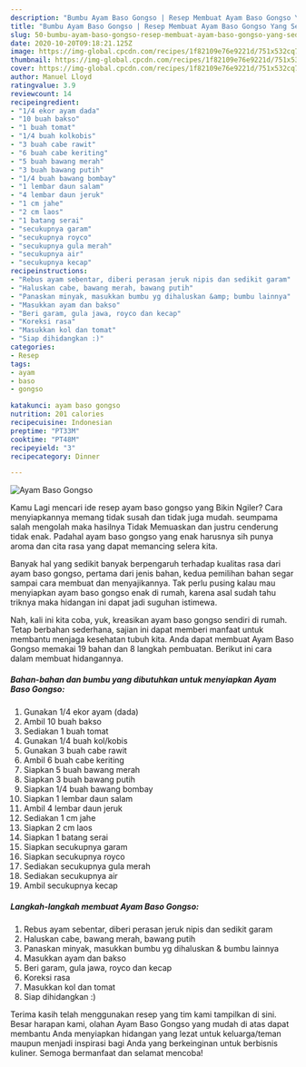 ```yaml
---
description: "Bumbu Ayam Baso Gongso | Resep Membuat Ayam Baso Gongso Yang Sedap"
title: "Bumbu Ayam Baso Gongso | Resep Membuat Ayam Baso Gongso Yang Sedap"
slug: 50-bumbu-ayam-baso-gongso-resep-membuat-ayam-baso-gongso-yang-sedap
date: 2020-10-20T09:18:21.125Z
image: https://img-global.cpcdn.com/recipes/1f82109e76e9221d/751x532cq70/ayam-baso-gongso-foto-resep-utama.jpg
thumbnail: https://img-global.cpcdn.com/recipes/1f82109e76e9221d/751x532cq70/ayam-baso-gongso-foto-resep-utama.jpg
cover: https://img-global.cpcdn.com/recipes/1f82109e76e9221d/751x532cq70/ayam-baso-gongso-foto-resep-utama.jpg
author: Manuel Lloyd
ratingvalue: 3.9
reviewcount: 14
recipeingredient:
- "1/4 ekor ayam dada"
- "10 buah bakso"
- "1 buah tomat"
- "1/4 buah kolkobis"
- "3 buah cabe rawit"
- "6 buah cabe keriting"
- "5 buah bawang merah"
- "3 buah bawang putih"
- "1/4 buah bawang bombay"
- "1 lembar daun salam"
- "4 lembar daun jeruk"
- "1 cm jahe"
- "2 cm laos"
- "1 batang serai"
- "secukupnya garam"
- "secukupnya royco"
- "secukupnya gula merah"
- "secukupnya air"
- "secukupnya kecap"
recipeinstructions:
- "Rebus ayam sebentar, diberi perasan jeruk nipis dan sedikit garam"
- "Haluskan cabe, bawang merah, bawang putih"
- "Panaskan minyak, masukkan bumbu yg dihaluskan &amp; bumbu lainnya"
- "Masukkan ayam dan bakso"
- "Beri garam, gula jawa, royco dan kecap"
- "Koreksi rasa"
- "Masukkan kol dan tomat"
- "Siap dihidangkan :)"
categories:
- Resep
tags:
- ayam
- baso
- gongso

katakunci: ayam baso gongso 
nutrition: 201 calories
recipecuisine: Indonesian
preptime: "PT33M"
cooktime: "PT48M"
recipeyield: "3"
recipecategory: Dinner

---
```



![Ayam Baso Gongso](https://img-global.cpcdn.com/recipes/1f82109e76e9221d/751x532cq70/ayam-baso-gongso-foto-resep-utama.jpg)

Kamu Lagi mencari ide resep ayam baso gongso yang Bikin Ngiler? Cara menyiapkannya memang tidak susah dan tidak juga mudah. seumpama salah mengolah maka hasilnya Tidak Memuaskan dan justru cenderung tidak enak. Padahal ayam baso gongso yang enak harusnya sih punya aroma dan cita rasa yang dapat memancing selera kita.



Banyak hal yang sedikit banyak berpengaruh terhadap kualitas rasa dari ayam baso gongso, pertama dari jenis bahan, kedua pemilihan bahan segar sampai cara membuat dan menyajikannya. Tak perlu pusing kalau mau menyiapkan ayam baso gongso enak di rumah, karena asal sudah tahu triknya maka hidangan ini dapat jadi suguhan istimewa.


Nah, kali ini kita coba, yuk, kreasikan ayam baso gongso sendiri di rumah. Tetap berbahan sederhana, sajian ini dapat memberi manfaat untuk membantu menjaga kesehatan tubuh kita. Anda dapat membuat Ayam Baso Gongso memakai 19 bahan dan 8 langkah pembuatan. Berikut ini cara dalam membuat hidangannya.

<!--inarticleads1-->

##### Bahan-bahan dan bumbu yang dibutuhkan untuk menyiapkan Ayam Baso Gongso:

1. Gunakan 1/4 ekor ayam (dada)
1. Ambil 10 buah bakso
1. Sediakan 1 buah tomat
1. Gunakan 1/4 buah kol/kobis
1. Gunakan 3 buah cabe rawit
1. Ambil 6 buah cabe keriting
1. Siapkan 5 buah bawang merah
1. Siapkan 3 buah bawang putih
1. Siapkan 1/4 buah bawang bombay
1. Siapkan 1 lembar daun salam
1. Ambil 4 lembar daun jeruk
1. Sediakan 1 cm jahe
1. Siapkan 2 cm laos
1. Siapkan 1 batang serai
1. Siapkan secukupnya garam
1. Siapkan secukupnya royco
1. Sediakan secukupnya gula merah
1. Sediakan secukupnya air
1. Ambil secukupnya kecap




<!--inarticleads2-->

##### Langkah-langkah membuat Ayam Baso Gongso:

1. Rebus ayam sebentar, diberi perasan jeruk nipis dan sedikit garam
1. Haluskan cabe, bawang merah, bawang putih
1. Panaskan minyak, masukkan bumbu yg dihaluskan &amp; bumbu lainnya
1. Masukkan ayam dan bakso
1. Beri garam, gula jawa, royco dan kecap
1. Koreksi rasa
1. Masukkan kol dan tomat
1. Siap dihidangkan :)




Terima kasih telah menggunakan resep yang tim kami tampilkan di sini. Besar harapan kami, olahan Ayam Baso Gongso yang mudah di atas dapat membantu Anda menyiapkan hidangan yang lezat untuk keluarga/teman maupun menjadi inspirasi bagi Anda yang berkeinginan untuk berbisnis kuliner. Semoga bermanfaat dan selamat mencoba!
